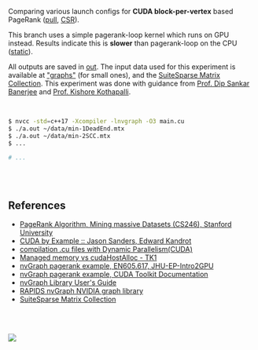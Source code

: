 Comparing various launch configs for **CUDA block-per-vertex** based PageRank
([pull], [CSR]).

This branch uses a simple pagerank-loop kernel which runs on GPU instead.
Results indicate this is **slower** than pagerank-loop on the CPU ([static]).

All outputs are saved in [out](out/). The input data used for this experiment
is available at ["graphs"] (for small ones), and the [SuiteSparse Matrix Collection].
This experiment was done with guidance from [Prof. Dip Sankar Banerjee] and
[Prof. Kishore Kothapalli].

<br>

```bash
$ nvcc -std=c++17 -Xcompiler -lnvgraph -O3 main.cu
$ ./a.out ~/data/min-1DeadEnd.mtx
$ ./a.out ~/data/min-2SCC.mtx
$ ...

# ...
```

<br>
<br>


## References

- [PageRank Algorithm, Mining massive Datasets (CS246), Stanford University](https://www.youtube.com/watch?v=ke9g8hB0MEo)
- [CUDA by Example :: Jason Sanders, Edward Kandrot](https://www.slideshare.net/SubhajitSahu/cuda-by-example-notes)
- [compilation .cu files with Dynamic Parallelism(CUDA)](https://stackoverflow.com/a/27870808/1413259)
- [Managed memory vs cudaHostAlloc - TK1](https://forums.developer.nvidia.com/t/managed-memory-vs-cudahostalloc-tk1/34281)
- [nvGraph pagerank example, EN605.617, JHU-EP-Intro2GPU](https://github.com/JHU-EP-Intro2GPU/EN605.617/blob/master/module9/nvgraph_examples/nvgraph_Pagerank.cpp)
- [nvGraph pagerank example, CUDA Toolkit Documentation](https://docs.nvidia.com/cuda/archive/10.0/nvgraph/index.html#nvgraph-pagerank-example)
- [nvGraph Library User's Guide](https://docs.nvidia.com/cuda/archive/10.1/pdf/nvGRAPH_Library.pdf)
- [RAPIDS nvGraph NVIDIA graph library][nvGraph]
- [SuiteSparse Matrix Collection]

<br>
<br>

[![](https://i.imgur.com/QIUy2ds.jpg)](https://www.youtube.com/watch?v=4EG2up-jcKM&t=12897s)

[Prof. Dip Sankar Banerjee]: https://sites.google.com/site/dipsankarban/
[Prof. Kishore Kothapalli]: https://cstar.iiit.ac.in/~kkishore/
[SuiteSparse Matrix Collection]: https://suitesparse-collection-website.herokuapp.com
["graphs"]: https://github.com/puzzlef/graphs
[nvGraph]: https://github.com/rapidsai/nvgraph
[pull]: https://github.com/puzzlef/pagerank-push-vs-pull
[csr]: https://github.com/puzzlef/pagerank-class-vs-csr
[static]: https://github.com/puzzlef/pagerank-cuda-block-adjust-launch/tree/static
